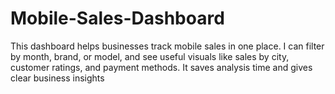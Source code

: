 # Mobile-Sales-Dashboard
This dashboard helps businesses track mobile sales in one place. I can filter by month, brand, or model, and see useful visuals like sales by city, customer ratings, and payment methods. It saves analysis time and gives clear business insights
